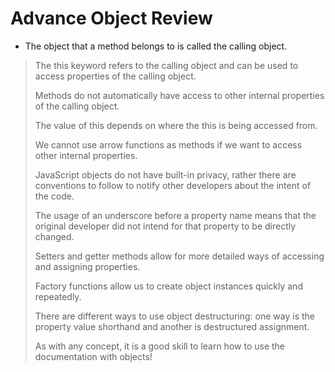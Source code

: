 # Advance Object Review

* The object that a method belongs to is called the calling object.

> The this keyword refers to the calling object and can be used to access properties of the calling object.
>
> Methods do not automatically have access to other internal properties of the calling object.
>
> The value of this depends on where the this is being accessed from.
>
> We cannot use arrow functions as methods if we want to access other internal properties.
>
> JavaScript objects do not have built-in privacy, rather there are conventions to follow to notify other developers about the intent of the code.
>
> The usage of an underscore before a property name means that the original developer did not intend for that property to be directly changed.
>
> Setters and getter methods allow for more detailed ways of accessing and assigning properties.
>
> Factory functions allow us to create object instances quickly and repeatedly.
>
> There are different ways to use object destructuring: one way is the property value shorthand and another is destructured assignment.
>
> As with any concept, it is a good skill to learn how to use the documentation with objects!
